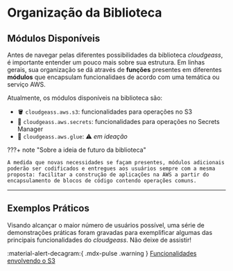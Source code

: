 # Organização da Biblioteca

## Módulos Disponíveis

Antes de navegar pelas diferentes possibilidades da biblioteca *cloudgeass*, é importante entender um pouco mais sobre sua estrutura. Em linhas gerais, sua organização se dá através de **funções** presentes em diferentes **módulos** que encapsulam funcionalidaes de acordo com uma temática ou serviço AWS.

Atualmente, os módulos disponíveis na biblioteca são:

- :bucket: `cloudgeass.aws.s3`: funcionalidades para operações no S3
- :key: `cloudgeass.aws.secrets`: funcionalidades para operações no Secrets Manager
- :soap: `cloudgeass.aws.glue`: :warning: *em ideação*

???+ note "Sobre a ideia de futuro da biblioteca"
    
    A medida que novas necessidades se façam presentes, módulos adicionais poderão ser codificados e entregues aos usuários sempre com a mesma proposta: facilitar a construção de aplicações na AWS a partir do encapsulamento de blocos de código contendo operações comuns.

___

## Exemplos Práticos

Visando alcançar o maior número de usuários possível, uma série de demonstrações práticas foram gravadas para exemplificar algumas das principais funcionalidades do *cloudgeass*. Não deixe de assistir!

:material-alert-decagram:{ .mdx-pulse .warning } [Funcionalidades envolvendo o S3](./exemplos-s3.md)